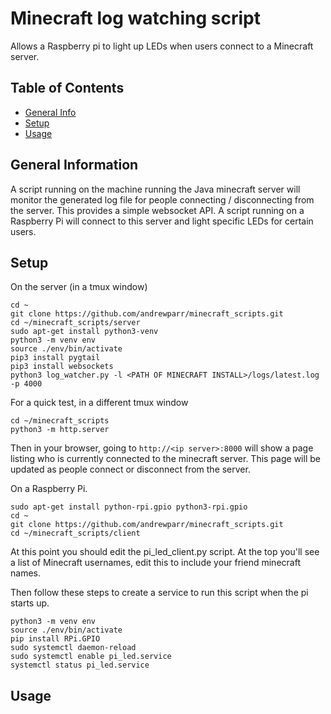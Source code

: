 # Minecraft log watching script
Allows a Raspberry pi to light up LEDs when users connect to a Minecraft server.

## Table of Contents
* [General Info](#general-information)
* [Setup](#setup)
* [Usage](#usage)

## General Information
A script running on the machine running the Java minecraft server will monitor the generated
log file for people connecting / disconnecting from the server.  This provides a simple
websocket API.
A script running on a Raspberry Pi will connect to this server and light specific LEDs for certain users.

## Setup

On the server (in a tmux window)
```
cd ~
git clone https://github.com/andrewparr/minecraft_scripts.git
cd ~/minecraft_scripts/server
sudo apt-get install python3-venv
python3 -m venv env
source ./env/bin/activate
pip3 install pygtail
pip3 install websockets
python3 log_watcher.py -l <PATH OF MINECRAFT INSTALL>/logs/latest.log -p 4000
```

For a quick test, in a different tmux window
```
cd ~/minecraft_scripts
python3 -m http.server
```
Then in your browser, going to `http://<ip server>:8000` will show a page listing who is currently connected to the minecraft server.
This page will be updated as people connect or disconnect from the server.

On a Raspberry Pi.
```
sudo apt-get install python-rpi.gpio python3-rpi.gpio
cd ~
git clone https://github.com/andrewparr/minecraft_scripts.git
cd ~/minecraft_scripts/client
```
At this point you should edit the pi_led_client.py script.
At the top you'll see a list of Minecraft usernames, edit this to include your friend minecraft names.

Then follow these steps to create a service to run this script when the pi starts up.
```
python3 -m venv env
source ./env/bin/activate
pip install RPi.GPIO
sudo systemctl daemon-reload
sudo systemctl enable pi_led.service
systemctl status pi_led.service
```

## Usage
